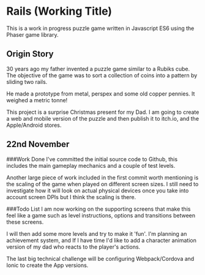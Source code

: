 # Rails (Working Title)

This is a work in progress puzzle game written in Javascript ES6 using the Phaser game library.

## Origin Story

30 years ago my father invented a puzzle game similar to a Rubiks cube.  The objective of the game was to sort a collection of coins into a pattern by sliding two rails.

He made a prototype from metal, perspex and some old copper pennies.  It weighed a metric tonne!

This project is a surprise Christmas present for my Dad.  I am going to create a web and mobile version of the puzzle and then publish it to itch.io, and the Apple/Android stores.

## 22nd November
###Work Done
I've committed the initial source code to Github, this includes the main gameplay mechanics and a couple of test levels.  

Another large piece of work included in the first commit worth mentioning is the scaling of the game when played on different screen sizes.  I still need to investigate how it will look on actual physical devices once you take into account screen DPIs but I think the scaling is there.

###Todo List
I am now working on the supporting screens that make this feel like a game such as level instructions, options and transitions between these screens.

I will then add some more levels and try to make it 'fun'.  I'm planning an achievement system, and If I have time I'd like to add a character animation version of my dad who reacts to the player's actions.


The last big technical challenge will be configuring Webpack/Cordova and Ionic to create the App versions.
